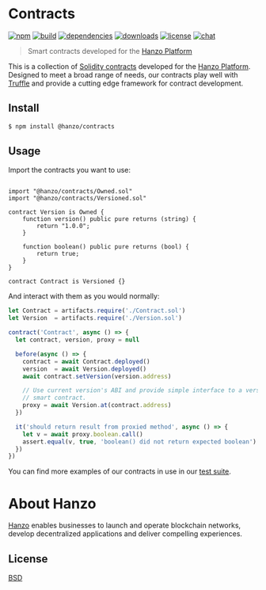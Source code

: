 # Contracts

[![npm][npm-img]][npm-url]
[![build][build-img]][build-url]
[![dependencies][dependencies-img]][dependencies-url]
[![downloads][downloads-img]][downloads-url]
[![license][license-img]][license-url]
[![chat][chat-img]][chat-url]

> Smart contracts developed for the [Hanzo Platform][hanzo]

This is a collection of [Solidity contracts][solidity] developed for the [Hanzo
Platform][hanzo]. Designed to meet a broad range of needs, our contracts play
well with [Truffle][truffle] and provide a cutting edge framework for contract
development.

## Install
```bash
$ npm install @hanzo/contracts
```

## Usage
Import the contracts you want to use:

```solidity

import "@hanzo/contracts/Owned.sol"
import "@hanzo/contracts/Versioned.sol"

contract Version is Owned {
    function version() public pure returns (string) {
        return "1.0.0";
    }

    function boolean() public pure returns (bool) {
        return true;
    }
}

contract Contract is Versioned {}
```

And interact with them as you would normally:


```javascript
let Contract = artifacts.require('./Contract.sol')
let Version  = artifacts.require('./Version.sol')

contract('Contract', async () => {
  let contract, version, proxy = null

  before(async () => {
    contract = await Contract.deployed()
    version  = await Version.deployed()
    await contract.setVersion(version.address)

    // Use current version's ABI and provide simple interface to a versioned
    // smart contract.
    proxy = await Version.at(contract.address)
  })

  it('should return result from proxied method', async () => {
    let v = await proxy.boolean.call()
    assert.equal(v, true, 'boolean() did not return expected boolean')
  })
})
```

You can find more examples of our contracts in use in our [test suite][tests].

# About Hanzo
[Hanzo][hanzo] enables businesses to launch and operate blockchain networks,
develop decentralized applications and deliver compelling experiences.

## License
[BSD][license-url]

[hanzo]:            https://hanzo.ai
[solidity]:         https://solidity.readthedocs.io
[truffle]:          http://truffleframework.com/
[tests]:            https://github.com/hanzoai/contracts/tree/master/test

[build-img]:        https://img.shields.io/travis/hanzoai/contracts.svg
[build-url]:        https://travis-ci.org/hanzoai/contracts
[chat-img]:         https://badges.gitter.im/join-chat.svg
[chat-url]:         https://gitter.im/hanzoai/contracts
[dependencies-img]: https://david-dm.org/hanzoai/contracts.svg
[dependencies-url]: https://david-dm.org/hanzoai/contracts
[downloads-img]:    https://img.shields.io/npm/dm/contracts.svg
[downloads-url]:    http://badge.fury.io/js/contracts
[license-img]:      https://img.shields.io/npm/l/@hanzo/contracts.svg
[license-url]:      https://github.com/hanzoai/contracts/blob/master/LICENSE
[npm-img]:          https://img.shields.io/npm/v/@hanzo/contracts.svg
[npm-url]:          https://www.npmjs.com/package/@hanzo/contracts
